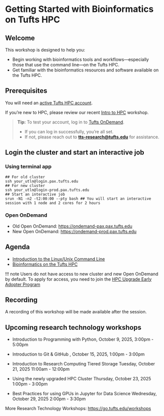 # Getting Started with Bioinformatics on Tufts HPC

## Welcome

This workshop is designed to help you:

- Begin working with bioinformatics tools and workflows—especially those that use the command line—on the Tufts HPC.
- Get familiar with the bioinformatics resources and software available on the Tufts HPC.

## Prerequisites

You will need an [active Tufts HPC account](https://it.tufts.edu/high-performance-computing).

If you’re new to HPC, please review our recent [Intro to HPC](https://tufts.zoom.us/rec/play/O1Zm1daWzJdvy2yciGGUwTZCSa1cUyu4wr89gk52-EYE99jr2iWnqgok3RC6QRMPGAvnH85pRvGgVfd8.SJyARyf_p10iqYqH?eagerLoadZvaPages=sidemenu.billing.plan_management&accessLevel=meeting&canPlayFromShare=true&from=share_recording_detail&startTime=1758646989000&componentName=rec-play&originRequestUrl=https%3A%2F%2Ftufts.zoom.us%2Frec%2Fshare%2FwmG-yY1txV5PNtlN4Wp6n8cM6fyXcPNx5uly4gi61V3tIH0RJ6Plqsxrz2fK4AzQ.7q1T6Xpaxe4kfKnd%3FstartTime%3D1758646989000) workshop.

> **Tip:** To test your account, log in to [Tufts OnDemand](https://ondemand.pax.tufts.edu).
>
> - If you can log in successfully, you’re all set.
> - If not, please reach out to **tts-research@tufts.edu** for assistance.

## Login the cluster and start an interactive job

### Using terminal app

```
## For old cluster
ssh your_utln@login.pax.tufts.edu
## For new cluster
ssh your_utln@login-prod.pax.tufts.edu
## Start an interactive job
srun -N1 -n2 -t2:00:00 --pty bash ## You will start an interactive session with 1 node and 2 cores for 2 hours
```

### Open OnDemand

- Old Open OnDemand: https://ondemand-pax.pax.tufts.edu
- New Open OnDemand: https://ondemand-prod.pax.tufts.edu

## Agenda

- [Introduction to the Linux/Unix Command Line](tutorials/01-linux.md)
- [Bioinformatics on the Tufts HPC](tutorials/02-bioinfo.md)

!!! note Users do not have access to new cluster and new Open OnDemand by default. To apply for access, you need to join the [HPC Upgrade Early Adopter Program](https://tufts.qualtrics.com/jfe/form/SV_08IS0n1YSTR6KRU)

## Recording

A recording of this workshop will be made available after the session.

## Upcoming research technology workshops

- Introduction to Programming with Python, October 9, 2025, 3:00pm - 5:00pm

- Introduction to Git & GitHub , October 15, 2025, 1:00pm - 3:00pm

- Introduction to Research Computing Tiered Storage Tuesday, October 21, 2025 11:00am - 12:00pm

- Using the newly upgraded HPC Cluster Thursday, October 23, 2025 1:00pm - 3:00pm

- Best Practices for using GPUs in Jupyter for Data Science Wednesday, October 29, 2025 2:00pm - 3:30pm

More Research Technology Workshops: https://go.tufts.edu/workshops
